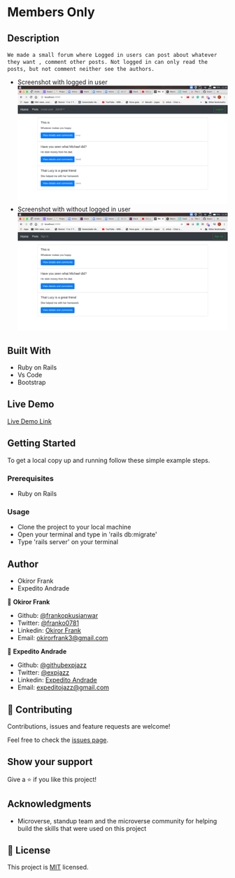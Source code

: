 # Members Only

## Description

    We made a small forum where Logged in users can post about whatever they want , comment other posts. Not logged in can only read the posts, but not comment neither see the authors.

- Screenshot with logged in user
  ![screenshot](./screenshot.png)
- Screenshot with without logged in user
  ![screenshot](./screenshot2.png)

## Built With

- Ruby on Rails
- Vs Code
- Bootstrap

## Live Demo

[Live Demo Link](https://radiant-anchorage-05112.herokuapp.com/)

## Getting Started

To get a local copy up and running follow these simple example steps.

### Prerequisites

- Ruby on Rails

### Usage

- Clone the project to your local machine
- Open your terminal and type in 'rails db:migrate'
- Type 'rails server' on your terminal

## Author

- Okiror Frank
- Expedito Andrade

👤 **Okiror Frank**

- Github: [@frankopkusianwar](https://github.com/frankopkusianwar)
- Twitter: [@franko0781](https://twitter.com/franko0781)
- Linkedin: [Okiror Frank](https://linkedin.com/in/frank-okiror-250076b5)
- Email: okirorfrank3@gmail.com

👤 **Expedito Andrade**

- Github: [@githubexpjazz](https://github.com/expjazz)
- Twitter: [@expjazz](https://twitter.com/expeditoandrade13)
- Linkedin: [Expedito Andrade](https://www.linkedin.com/in/expedito-andrade-3645151a4/)
- Email: expeditojazz@gmail.com

## 🤝 Contributing

Contributions, issues and feature requests are welcome!

Feel free to check the [issues page](issues/).

## Show your support

Give a ⭐️ if you like this project!

## Acknowledgments

- Microverse, standup team and the microverse community for helping build the skills that were used on this project

## 📝 License

This project is [MIT](lic.url) licensed.
